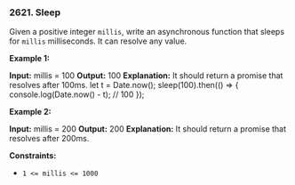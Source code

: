 ### 2621\. Sleep

Given a positive integer `millis`, write an asynchronous function that sleeps for `millis` milliseconds. It can resolve any value.

**Example 1:**

**Input:** millis = 100
**Output:** 100
**Explanation:** It should return a promise that resolves after 100ms.
let t = Date.now();
sleep(100).then(() => {
  console.log(Date.now() - t); // 100
});

**Example 2:**

**Input:** millis = 200
**Output:** 200
**Explanation:** It should return a promise that resolves after 200ms.

**Constraints:**

*   `1 <= millis <= 1000`
